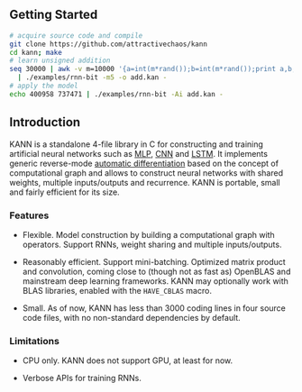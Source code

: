 ## Getting Started
```sh
# acquire source code and compile
git clone https://github.com/attractivechaos/kann
cd kann; make
# learn unsigned addition
seq 30000 | awk -v m=10000 '{a=int(m*rand());b=int(m*rand());print a,b,a+b}' \
  | ./examples/rnn-bit -m5 -o add.kan -
# apply the model
echo 400958 737471 | ./examples/rnn-bit -Ai add.kan -
```

## Introduction

KANN is a standalone 4-file library in C for constructing and training
artificial neural networks such as [MLP][mlp], [CNN][cnn] and [LSTM][lstm]. It
implements generic reverse-mode [automatic differentiation][ad] based on the
concept of computational graph and allows to construct neural networks with
shared weights, multiple inputs/outputs and recurrence. KANN is portable, small
and fairly efficient for its size.

### Features

* Flexible. Model construction by building a computational graph with
  operators. Support RNNs, weight sharing and multiple inputs/outputs.

* Reasonably efficient. Support mini-batching. Optimized matrix product and
  convolution, coming close to (though not as fast as) OpenBLAS and mainstream
  deep learning frameworks. KANN may optionally work with BLAS libraries,
  enabled with the `HAVE_CBLAS` macro.

* Small. As of now, KANN has less than 3000 coding lines in four source code
  files, with no non-standard dependencies by default.

### Limitations

* CPU only. KANN does not support GPU, at least for now.

* Verbose APIs for training RNNs.

[mlp]: https://en.wikipedia.org/wiki/Multilayer_perceptron
[cnn]: https://en.wikipedia.org/wiki/Convolutional_neural_network
[lstm]: https://en.wikipedia.org/wiki/Long_short-term_memory
[ad]: https://en.wikipedia.org/wiki/Automatic_differentiation
